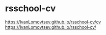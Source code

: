 # rsschool-cv
https://IvanLomovtsev.github.io/rsschool-cv/cv
https://IvanLomovtsev.github.io/rsschool-cv/